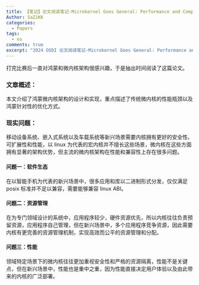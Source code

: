 ```yaml
---
title: 【笔记】论文阅读笔记-Microkernel Goes General: Performance and Compatibility in the HongMeng Production Microkernel
Author: SaZiKK
categories:
  - Papers
tags:
  - os
comments: true
excerpt: "2024 OSDI 论文阅读笔记-Microkernel Goes General: Performance and Compatibility in the HongMeng Production Microkernel"
---
```


打完比赛后一直对鸿蒙和微内核架构很感兴趣，于是抽出时间阅读了这篇论文。

### 文章概述：

本文介绍了鸿蒙微内核架构的设计和实现，重点描述了传统微内核的性能瓶颈以及鸿蒙针对性的优化方式。

### 现实问题：

移动设备系统、嵌入式系统以及车载系统等新兴场景需要内核拥有更好的安全性、可扩展性和性能，以 linux 为代表的宏内核并不擅长这些场景，微内核在这些方面拥有显著的架构优势，但主流的微内核架构在性能和兼容性上存在很多问题。

#### 问题一：软件生态

在以智能手机为代表的新兴场景中，很多应用和库以二进制形式分发，仅仅满足 posix 标准并不足以兼容，需要能够兼容 linux ABI。

#### 问题二：资源管理

在为专门领域设计的系统中，应用程序较少，硬件资源优先，所以内核往往负责预留资源，应用程序自己管理，但在新兴场景中，多个应用程序竞争资源，因此需要内核有更完善的资源管理机制，实现高效而公平的资源管理和分配。

#### 问题三：性能

领域特定场景下的微内核往往更加重视安全性和严格的资源隔离，性能不是关键点，但在新兴场景中，性能也是重中之重，因为性能直接决定用户体验以及由此带来的内核的广泛部署。

